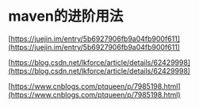 # maven的进阶用法  



[https://juejin.im/entry/5b6927906fb9a04fb900f611](https://juejin.im/entry/5b6927906fb9a04fb900f611)



[https://blog.csdn.net/lkforce/article/details/62429998](https://blog.csdn.net/lkforce/article/details/62429998)



[https://www.cnblogs.com/ptqueen/p/7985198.html](https://www.cnblogs.com/ptqueen/p/7985198.html)